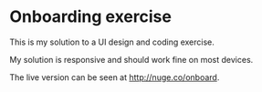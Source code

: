 # Onboarding exercise

This is my solution to a UI design and coding exercise.  

My solution is responsive and should work fine on most devices. 

The live version can be seen at http://nuge.co/onboard.